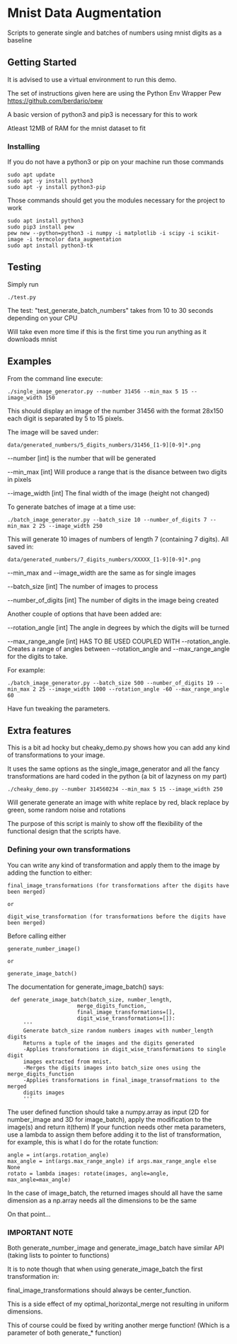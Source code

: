# Mnist Data Augmentation

Scripts to generate single and batches of numbers using mnist digits as a baseline

## Getting Started

It is advised to use a virtual environment to run this demo.

The set of instructions given here are using the Python Env Wrapper Pew
https://github.com/berdario/pew

A basic version of python3 and pip3 is necessary for this to work

Atleast 12MB of RAM for the mnist dataset to fit


### Installing

If you do not have a python3 or pip on your machine run those commands
```
sudo apt update
sudo apt -y install python3
sudo apt -y install python3-pip
```

Those commands should get you the modules necessary for the project to work

```
sudo apt install python3
sudo pip3 install pew
pew new --python=python3 -i numpy -i matplotlib -i scipy -i scikit-image -i termcolor data_augmentation
sudo apt install python3-tk
```

## Testing

Simply run

```
./test.py
```

The test: "test_generate_batch_numbers" takes from 10 to 30 seconds depending on your CPU

Will take even more time if this is the first time you run anything as it downloads mnist


## Examples

From the command line execute:
```
./single_image_generator.py --number 31456 --min_max 5 15 --image_width 150
```

This should display an image of the number 31456 with the format 28x150 each digit
is separated by 5 to 15 pixels.

The image will be saved under:

```
data/generated_numbers/5_digits_numbers/31456_[1-9][0-9]*.png
```

--number [int] is the number that will be generated

--min_max [int] Will produce a range that is the disance between two digits in pixels

--image_width [int] The final width of the image (height not changed)


To generate batches of image at a time use:

```
./batch_image_generator.py --batch_size 10 --number_of_digits 7 --min_max 2 25 --image_width 250
```

This will generate 10 images of numbers of length 7 (containing 7 digits).
All saved in:

```
data/generated_numbers/7_digits_numbers/XXXXX_[1-9][0-9]*.png
```

--min_max and --image_width are the same as for single images

--batch_size [int] The number of images to process

--number_of_digits [int] The number of digits in the image being created

Another couple of options that have been added are:

--rotation_angle [int] The angle in degrees by which the digits will be turned

--max_range_angle [int] HAS TO BE USED COUPLED WITH --rotation_angle. Creates a range of angles between --rotation_angle and --max_range_angle for the digits to take.


For example:

```
./batch_image_generator.py --batch_size 500 --number_of_digits 19 --min_max 2 25 --image_width 1000 --rotation_angle -60 --max_range_angle 60
```

Have fun tweaking the parameters.

## Extra features

This is a bit ad hocky but cheaky_demo.py shows how you can add any kind of transformations to your image.

It uses the same options as the single_image_generator and all the fancy transformations are hard coded in the python (a bit of lazyness on my part)

```
./cheaky_demo.py --number 314560234 --min_max 5 15 --image_width 250
```
Will generate generate an image with white replace by red, black replace by green, some random noise and rotations


The purpose of this script is mainly to show off the flexibility of the functional design that the scripts have.


### Defining your own transformations

You can write any kind of transformation and apply them to the image by adding the function to either:

```
final_image_transformations (for transformations after the digits have been merged)

or

digit_wise_transformation (for transformations before the digits have been merged)
```

Before calling either

```
generate_number_image()

or

generate_image_batch()
```

The documentation for generate_image_batch() says:

```
 def generate_image_batch(batch_size, number_length,
                      merge_digits_function,
                      final_image_transformations=[],
                      digit_wise_transformations=[]):
     '''
     Generate batch_size random numbers images with number_length digits
     Returns a tuple of the images and the digits generated
     -Applies transformations in digit_wise_transformations to single digit
     images extracted from mnist.
     -Merges the digits images into batch_size ones using the merge_digits_function
     -Applies transformations in final_image_transofrmations to the merged
     digits images
     '''
```

The user defined function should take a numpy.array as input (2D for number_image and 3D for image_batch), apply the modification to the image(s) and return it(them)
If your function needs other meta parameters, use a lambda to assign them before adding it to the list of transformation, for example, this is what I do for the rotate function:

```
angle = int(args.rotation_angle)
max_angle = int(args.max_range_angle) if args.max_range_angle else None
rotato = lambda images: rotate(images, angle=angle, max_angle=max_angle)
```

In the case of image_batch, the returned images should all have the same dimension as a np.array needs all the dimensions to be the same

On that point...

### IMPORTANT NOTE

Both generate_number_image and generate_image_batch have similar API (taking lists to pointer to functions)

It is to note though that when using generate_image_batch the first transformation in:

final_image_transformations should always be center_function.

This is a side effect of my optimal_horizontal_merge not resulting in uniform dimensions.

This of course could be fixed by writing another merge function! (Which is a parameter of both generate_* function)
